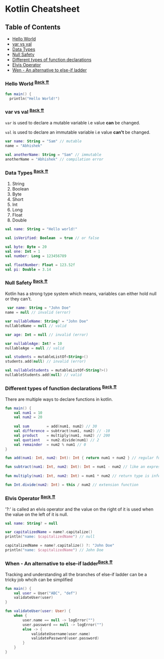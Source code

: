 # Kotlin Cheatsheet

## <a name="table-of-contents"></a>Table of Contents
  - [Hello World](#hello-world)
  - [var vs val](#var-vs-val)
  - [Data Types](#data-types)
  - [Null Safety](#null-safety)
  - [Different types of function declarations](#different-types-of-function-declarations)
  - [Elvis Operator](#elvis-operator)
  - [Wen - An alternative to else-if ladder](#when-an-alternative-to-if-else-ladder)

### <a name="hello-world"></a>Hello World <sup>[Back ⇈](#table-of-contents)</sup>

```kotlin
fun main() {
  println("Hello World!")
```

### <a name="var-vs-val"></a> var vs val <sup>[Back ⇈](#table-of-contents)</sup>
`var` is used to declare a mutable variable i.e value **can** be changed.

`val` is used to declare an immutable variable i.e value **can't** be changed.

```kotlin
var name: String = "Sam" // mutable
name = "Abhishek"

val anotherName: String = "Sam" // immutable
anotherName = "Abhishek" // compilation error
```
### <a name="data-types"></a> Data Types <sup>[Back ⇈](#table-of-contents)</sup>
  1. String
  2. Boolean
  3. Byte
  4. Short
  5. Int
  6. Long
  7. Float
  8. Double

```kotlin
val name: String = "Hello world!"
    
val isVerified: Boolean  = true // or false

val byte: Byte = 20
val one: Int = 1
val number: Long = 123456789

val floatNumber: Float = 123.52f
val pi: Double = 3.14
```

### <a name="null-safety"></a> Null Safety <sup>[Back ⇈](#table-of-contents)</sup>
Kotlin has a strong type system which means, variables can either hold null or they can't.

```kotlin
 var name: String = "John Doe"
name = null // invalid (error)

var nullableName: String? = "John Doe"
nullableName = null // valid

var age: Int = null // invalid (error)

var nullableAge: Int? = 10
nullableAge = null // valid

val students = mutableListOf<String>()
students.add(null) // invalid (error)

val nullableStudents = mutableListOf<String?>()
nullableStudents.add(null) // valid
```

### <a name="different-types-of-function-declarations"></a> Different types of function declarations <sup>[Back ⇈](#table-of-contents)</sup>
There are multiple ways to declare functions in kotlin.

```kotlin
fun main() {
    val num1 = 10
    val num2 = 20
    
    val sum        = add(num1, num2) // 30
    val difference = subtract(num1, num2) // -10
    val product    = multiply(num1, num2) // 200
    val quotient   = num2.divide(num1) // 2
    val remainder  = num2 % num1 // 0
}

fun add(num1: Int, num2: Int): Int { return num1 + num2 } // regular function

fun subtract(num1: Int, num2: Int): Int = num1 - num2 // like an expression
 
fun multiply(num1: Int, num2: Int) = num1 * num2 // return type is inferred

fun Int.divide(num2: Int) = this / num2 // extension function
```

### <a name="elvis-operator"></a> Elvis Operator <sup>[Back ⇈](#table-of-contents)</sup>
'?:' is called an elvis operator and the value on the right of it is used when the value on the left of it is null.

```kotlin
val name: String? = null

var capitalizedName = name?.capitalize()
println("name: $capitalizedName") // null

capitalizedName = name?.capitalize() ?: "John Doe"
println("name: $capitalizedName") // John Doe
```

### <a name="when-an-alternative-to-if-else-ladder"></a> When - An alternative to else-if ladder<sup>[Back ⇈](#table-of-contents)</sup>
Tracking and understanding all the branches of else-if ladder can be a tricky job whcih can be simplified 

```kotlin
fun main() {
    val user = User("ABC", "def")
    validateUser(user)
}

fun validateUser(user: User) {
    when {
        user.name == null -> logError("")
        user.password == null -> logError("")
        else -> {
            validateUsername(user.name)
            validatePassword(user.password)
        }
    }
}
```
